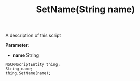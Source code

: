 ﻿---
uid: crmscript_ref_NSCRMScriptEntity_SetName
title: SetName(String name)
intellisense: NSCRMScriptEntity.SetName
keywords: NSCRMScriptEntity, GetName
so.topic: reference
---

A description of this script

**Parameter:** 
 - **name** String

```crmscript
NSCRMScriptEntity thing;
String name;
thing.SetName(name);
```

